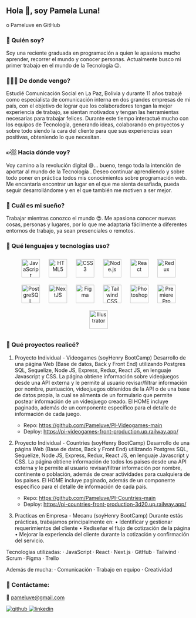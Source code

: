 ## Hola 👋, soy Pamela Luna!  
o Pameluve en GitHub  



### 👀 Quién soy?  
Soy una reciente graduada en programación a quien le apasiona mucho aprender, recorrer el mundo y conocer personas. Actualmente busco mi primer trabajo en el mundo de la Tecnología  😉.  
  



### 👩🏻‍🎓 De donde vengo?  
Estudié Comunicación Social en La Paz, Bolivia y durante 11 años trabajé como especialista de comunicación interna en dos grandes empresas de mi país, con el objetivo de lograr que los colaboradores tengan la mejor experiencia de trabajo, se sientan motivados y tengan las herramientas necesarias para trabajar felices. Durante este tiempo interactué mucho con los equipos de Tecnología, generando ideas, colaborando en proyectos y sobre todo siendo la cara del cliente para que sus experiencias sean positivas, obteniendo lo que necesitan.  
  



### 👉🏼 Hacia dónde voy?  
Voy camino a la revolución digital 😅... bueno, tengo toda la intención de aportar  al mundo de la Tecnología .  Deseo continuar aprendiendo y sobre todo poner en práctica todos mis conocimientos sobre programación web. Me encantaría encontrar un lugar en el que me sienta desafiada, pueda seguir desarrollándome  y en el que también me motiven a ser mejor.  
  



### 🌟 Cuál es mi sueño?  
Trabajar mientras conozco el mundo 😍. Me apasiona conocer nuevas cosas, personas y lugares, por lo que me adaptaría fácilmente a diferentes entornos de trabajo, ya sean presenciales o remotos.    
  



### 🧰 Qué lenguajes y tecnologías uso?  
<div align="center">  
<a href="https://www.javascript.com/" target="_blank"><img style="margin: 10px" src="https://profilinator.rishav.dev/skills-assets/javascript-original.svg" alt="JavaScript" height="50" /></a>  
<a href="https://en.wikipedia.org/wiki/HTML5" target="_blank"><img style="margin: 10px" src="https://profilinator.rishav.dev/skills-assets/html5-original-wordmark.svg" alt="HTML5" height="50" /></a>  
<a href="https://www.w3schools.com/css/" target="_blank"><img style="margin: 10px" src="https://profilinator.rishav.dev/skills-assets/css3-original-wordmark.svg" alt="CSS3" height="50" /></a>  
<a href="https://nodejs.org/" target="_blank"><img style="margin: 10px" src="https://profilinator.rishav.dev/skills-assets/nodejs-original-wordmark.svg" alt="Node.js" height="50" /></a>  
<a href="https://reactjs.org/" target="_blank"><img style="margin: 10px" src="https://profilinator.rishav.dev/skills-assets/react-original-wordmark.svg" alt="React" height="50" /></a>  
<a href="https://redux.js.org/" target="_blank"><img style="margin: 10px" src="https://profilinator.rishav.dev/skills-assets/redux-original.svg" alt="Redux" height="50" /></a>  
<a href="https://www.postgresql.org/" target="_blank"><img style="margin: 10px" src="https://profilinator.rishav.dev/skills-assets/postgresql-original-wordmark.svg" alt="PostgreSQL" height="50" /></a>  
<a href="https://nextjs.org/" target="_blank"><img style="margin: 10px" src="https://profilinator.rishav.dev/skills-assets/nextjs.png" alt="NextJS" height="50" /></a>  
<a href="https://www.figma.com/" target="_blank"><img style="margin: 10px" src="https://profilinator.rishav.dev/skills-assets/figma-icon.svg" alt="Figma" height="50" /></a>  
<a href="https://www.tailwindcss.com/" target="_blank"><img style="margin: 10px" src="https://profilinator.rishav.dev/skills-assets/tailwindcss.svg" alt="Tailwind CSS" height="50" /></a>  
<a href="https://www.adobe.com/in/products/photoshop.html" target="_blank"><img style="margin: 10px" src="https://profilinator.rishav.dev/skills-assets/photoshop-plain.svg" alt="Photoshop" height="50" /></a>  
<a href="https://www.adobe.com/in/products/premiere.html" target="_blank"><img style="margin: 10px" src="https://profilinator.rishav.dev/skills-assets/adobepremierepro.png" alt="Premiere Pro" height="50" /></a>  
<a href="https://www.adobe.com/in/products/illustrator.html" target="_blank"><img style="margin: 10px" src="https://profilinator.rishav.dev/skills-assets/adobe_illustrator-icon.svg" alt="Illustrator" height="50" /></a>  
</div>  



### 📂 Qué proyectos realicé?
1. Proyecto Individual - Videogames (soyHenry BootCamp)
Desarrollo de una página Web (Base de datos, Back y Front End) utilizando Postgres SQL, Sequelize, Node JS, Express, Redux, React JS, en lenguaje Javascript y CSS. La página obtiene información sobre videojuegos desde una API externa y le permite al usuario revisar/filtrar información por nombre, puntuación, videojuegos obtenidos de la API o de una base de datos propia, la cual se alimenta de un formulario que permite postear información de un videojuego creado. El HOME incluye paginado, además de un componente específico para el detalle de información de cada juego.
    * Repo: https://github.com/Pameluve/PI-Videogames-main
    * Deploy: https://pi-videogames-front-production.up.railway.app/


2. Proyecto Individual - Countries (soyHenry BootCamp)
Desarrollo de una página Web (Base de datos, Back y Front End) utilizando Postgres SQL, Sequelize, Node JS, Express, Redux, React JS, en lenguaje Javascript y CSS. La página obtiene información de todos los paises desde una API externa y le permite al usuario revisar/filtrar información por nombre, continente o población, además de crear actividades para cualquiera de los paises. El HOME incluye paginado, además de un componente especifico para el detalle de información de cada país.
    * Repo: https://github.com/Pameluve/PI-Countries-main
    * Deploy: https://pi-countries-front-production-3d20.up.railway.app/

3. Practicas en Empresa - Mecanu (soyHenry BootCamp)
Durante estás prácticas, trabajamos principalmente en:
  • Identificar y gestionar requerimientos del cliente
  • Rediseñar el flujo de cotización de la página 
  • Mejorar la experiencia del cliente durante la cotización y confirmación del servicio.

Tecnologias utilizadas: · JavaScript · React · Next.js · GitHub · Tailwind · Scrum · Figma · Trello

Además de mucha: · Comunicación · Trabajo en equipo · Creatividad  



### 📲 Contáctame:  
📧 pameluve@gmail.com  
  

<a href="https://github.com/Pameluve" target="_blank">
<img src=https://img.shields.io/badge/github-%2324292e.svg?&style=for-the-badge&logo=github&logoColor=white alt=github style="margin-bottom: 5px;" />
</a>
<a href="https://linkedin.com/in/https://www.linkedin.com/in/pamela-luna-a45925124/" target="_blank">
<img src=https://img.shields.io/badge/linkedin-%231E77B5.svg?&style=for-the-badge&logo=linkedin&logoColor=white alt=linkedin style="margin-bottom: 5px;" />
</a>  
  

<br/>  

